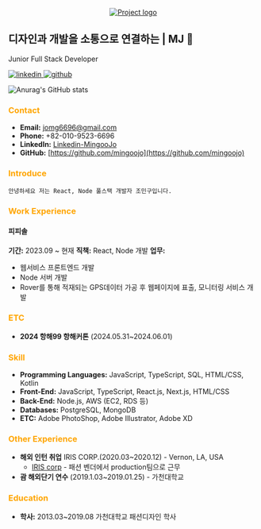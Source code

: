 <p align="center">
  <a href="" rel="noopener">
 <img src="https://i.imgur.com/AZ2iWek.png" alt="Project logo"></a>
</p>
<p align="center">
 <h2 align="start">디자인과 개발을 소통으로 연결하는 | MJ 👋</h2>
 <p align="start">Junior Full Stack Developer</p>
</p>

<p align="start">
    <a href="https://www.linkedin.com/in/민구-조-55b70a1a1/">
      <img alt="linkedin" src="https://img.shields.io/badge/linkedin-%230077B5.svg?style=for-the-badge&logo=linkedin&logoColor=white" />
    </a>
    <a href="https://github.com/mingoojo">
      <img alt="github" src="https://img.shields.io/badge/github-%23121011.svg?style=for-the-badge&logo=github&logoColor=white" />
    </a>
 </p>


![Anurag's GitHub stats](https://github-readme-stats.vercel.app/api?username=mingoojo&show_icons=true&theme=transparent)

<!--
**mingoojo/mingoojo** is a ✨ _special_ ✨ repository because its `README.md` (this file) appears on your GitHub profile.

Here are some ideas to get you started:

- 🔭 I’m currently working on ...
- 🌱 I’m currently learning ...
- 👯 I’m looking to collaborate on ...
- 🤔 I’m looking for help with ...
- 💬 Ask me about ...
- 📫 How to reach me: ...
- 😄 Pronouns: ...
- ⚡ Fun fact: ...
-->

### <span style="color:orange"> Contact </span>
- **Email:** jomg6696@gmail.com
- **Phone:** +82-010-9523-6696
- **LinkedIn:** [Linkedin-MingooJo](https://www.linkedin.com/in/민구-조-55b70a1a1/)
- **GitHub:** [https://github.com/mingoojo](https://github.com/mingoojo)

### <span style="color:orange"> Introduce </span>
```
안녕하세요 저는 React, Node 풀스택 개발자 조민구입니다.
```

### <span style="color:orange"> Work Experience </span>

#### 피피솔
**기간:** 2023.09 ~ 현재
**직책:** React, Node 개발
**업무:**
- 웹서비스 프론트엔드 개발
- Node 서버 개발
- Rover를 통해 적재되는 GPS데이터 가공 후 웹페이지에 표출, 모니터링 서비스 개발

### <span style="color:orange"> ETC </span>
- __2024 항해99 항해커톤__ (2024.05.31~2024.06.01)

### <span style="color:orange"> Skill </span>
- **Programming Languages:** JavaScript, TypeScript, SQL, HTML/CSS, Kotlin
- **Front-End:** JavaScript, TypeScript, React.js, Next.js, HTML/CSS
- **Back-End:** Node.js, AWS (EC2, RDS 등)
- **Databases:** PostgreSQL, MongoDB
- **ETC:** Adobe PhotoShop, Adobe Illustrator, Adobe XD

### <span style="color:orange"> Other Experience </span>
- __해외 인턴 취업__ IRIS CORP.(2020.03~2020.12) - Vernon, LA, USA
  - [IRIS corp](https://shopirisbasic.com) - 패션 벤더에서 production팀으로 근무
- __괌 해외단기 연수__ (2019.1.03~2019.01.25) - 가천대학교

### <span style="color:orange"> Education </span>
- **학사:** 2013.03~2019.08 가천대학교 패션디자인 학사
